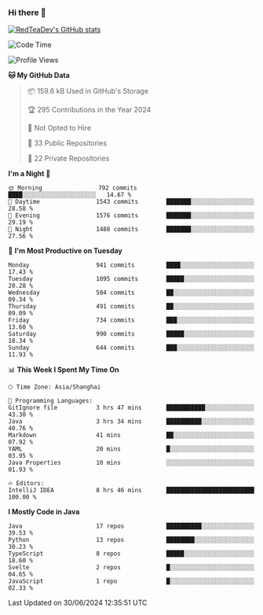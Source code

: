 ### Hi there 👋

<!--
**RedTeaDev/RedTeaDev** is a ✨ _special_ ✨ repository because its `README.md` (this file) appears on your GitHub profile.

Here are some ideas to get you started:

- 🔭 I’m currently working on ...
- 🌱 I’m currently learning ...
- 👯 I’m looking to collaborate on ...
- 🤔 I’m looking for help with ...
- 💬 Ask me about ...
- 📫 How to reach me: ...
- 😄 Pronouns: ...
- ⚡ Fun fact: ...
-->

<!--
[![wakatime](https://wakatime.com/badge/user/6b101ed0-04c0-4490-9283-eb61f2efff96.svg)](https://wakatime.com/@6b101ed0-04c0-4490-9283-eb61f2efff96)
!-->

[![RedTeaDev's GitHub stats](https://github-readme-stats.vercel.app/api?username=RedTeaDev)](https://github.com/anuraghazra/github-readme-stats)
<!--
[![willianrod's wakatime stats](https://github-readme-stats.vercel.app/api/wakatime?username=RedTeaDev)](https://github.com/anuraghazra/github-readme-stats)
!-->
<!--START_SECTION:waka-->
![Code Time](http://img.shields.io/badge/Code%20Time-2%2C340%20hrs%2010%20mins-blue)

![Profile Views](http://img.shields.io/badge/Profile%20Views-0-blue)

**🐱 My GitHub Data** 

> 📦 159.6 kB Used in GitHub's Storage 
 > 
> 🏆 295 Contributions in the Year 2024
 > 
> 🚫 Not Opted to Hire
 > 
> 📜 33 Public Repositories 
 > 
> 🔑 22 Private Repositories 
 > 
**I'm a Night 🦉** 

```text
🌞 Morning                792 commits         ████░░░░░░░░░░░░░░░░░░░░░   14.67 % 
🌆 Daytime                1543 commits        ███████░░░░░░░░░░░░░░░░░░   28.58 % 
🌃 Evening                1576 commits        ███████░░░░░░░░░░░░░░░░░░   29.19 % 
🌙 Night                  1488 commits        ███████░░░░░░░░░░░░░░░░░░   27.56 % 
```
📅 **I'm Most Productive on Tuesday** 

```text
Monday                   941 commits         ████░░░░░░░░░░░░░░░░░░░░░   17.43 % 
Tuesday                  1095 commits        █████░░░░░░░░░░░░░░░░░░░░   20.28 % 
Wednesday                504 commits         ██░░░░░░░░░░░░░░░░░░░░░░░   09.34 % 
Thursday                 491 commits         ██░░░░░░░░░░░░░░░░░░░░░░░   09.09 % 
Friday                   734 commits         ███░░░░░░░░░░░░░░░░░░░░░░   13.60 % 
Saturday                 990 commits         █████░░░░░░░░░░░░░░░░░░░░   18.34 % 
Sunday                   644 commits         ███░░░░░░░░░░░░░░░░░░░░░░   11.93 % 
```


📊 **This Week I Spent My Time On** 

```text
🕑︎ Time Zone: Asia/Shanghai

💬 Programming Languages: 
GitIgnore file           3 hrs 47 mins       ███████████░░░░░░░░░░░░░░   43.30 % 
Java                     3 hrs 34 mins       ██████████░░░░░░░░░░░░░░░   40.76 % 
Markdown                 41 mins             ██░░░░░░░░░░░░░░░░░░░░░░░   07.92 % 
YAML                     20 mins             █░░░░░░░░░░░░░░░░░░░░░░░░   03.95 % 
Java Properties          10 mins             ░░░░░░░░░░░░░░░░░░░░░░░░░   01.93 % 

🔥 Editors: 
IntelliJ IDEA            8 hrs 46 mins       █████████████████████████   100.00 % 
```

**I Mostly Code in Java** 

```text
Java                     17 repos            ██████████░░░░░░░░░░░░░░░   39.53 % 
Python                   13 repos            ████████░░░░░░░░░░░░░░░░░   30.23 % 
TypeScript               8 repos             █████░░░░░░░░░░░░░░░░░░░░   18.60 % 
Svelte                   2 repos             █░░░░░░░░░░░░░░░░░░░░░░░░   04.65 % 
JavaScript               1 repo              █░░░░░░░░░░░░░░░░░░░░░░░░   02.33 % 
```




 Last Updated on 30/06/2024 12:35:51 UTC
<!--END_SECTION:waka-->



